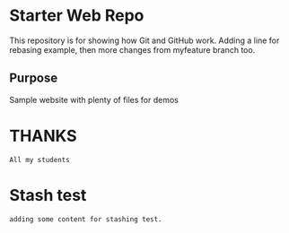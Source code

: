 # Starter Web Repo

This repository is for showing how Git and GitHub work. 
Adding a line for rebasing example, then more changes from myfeature branch too.

## Purpose

Sample website with plenty of files for demos

# THANKS
	All my students 

# Stash test
	adding some content for stashing test.
